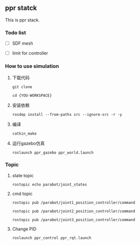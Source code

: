 ## ppr statck

This is ppr stack.

### Todo list

- [ ]  SDF mesh

- [ ]  limit for controller

### How to use simulation

1. 下载代码

    `git clone `

    `cd {YOU-WORKSPACE}`

2. 安装依赖

    `rosdep install --from-paths src --ignore-src -r -y`

3. 编译

    `catkin_make`

4. 运行gazebo仿真

    `roslaunch ppr_gazebo ppr_world.launch`


### Topic

1. state topic 

    `rostopic echo parabot/joint_states`

2. cmd topic

    `rostopic pub /parabot/joint1_position_controller/command`

    `rostopic pub /parabot/joint2_position_controller/command`

    `rostopic pub /parabot/joint3_position_controller/command`

3. Change PID 

    `roslaunch ppr_control ppr_rqt.launch`